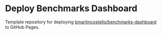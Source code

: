 # Deploy Benchmarks Dashboard

Template repository for deploying [bmartincostello/benchmarks-dashboard][benchmarks-dashboard] to GitHub Pages.

[benchmarks-dashboard]: https://github.com/martincostello/benchmarks-dashboard

